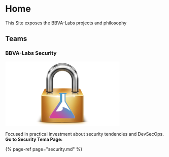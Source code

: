 # Home

This Site exposes the BBVA-Labs projects and philosophy 

## Teams

### BBVA-Labs Security

![](.gitbook/assets/photo.png)

Focused in practical investment about security tendencies and DevSecOps. **Go to Security Tema Page:**

{% page-ref page="security.md" %}

 







